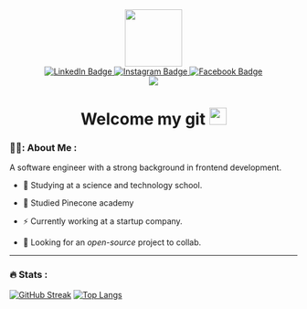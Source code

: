 <div id="header" align="center">
  <img src="https://media.giphy.com/media/ZVik7pBtu9dNS/giphy.gif" width="100"/>
  <div id="badges">
    <a href="https://www.linkedin.com/in/khishigtogtokh-nyamsuren-6504b12ba/">
      <img src="https://img.shields.io/badge/LinkedIn-blue?logo=linkedin&logoColor=white&style=for-the-badge" alt="LinkedIn Badge">
    </a>
    <a href="https://instagram.com/sain___hun/">
      <img src="https://img.shields.io/badge/Instagram-red?logo=Instagram&logoColor=white&style=for-the-badge" alt="Instagram Badge">
    </a>
    <a href="https://www.facebook.com/profile.php?id=100078049209520">
      <img src="https://img.shields.io/badge/Facebook-blue?logo=Facebook&logoColor=white&style=for-the-badge" alt="Facebook Badge">
    </a>
  </div>
  <img src="https://komarev.com/ghpvc/?username=Tseku210">
  <h1>
    Welcome my git
    <img src="https://media.giphy.com/media/hvRJCLFzcasrR4ia7z/giphy.gif" width="30px">
  </h1>
</div>

### 👨‍💻: About Me :
A software engineer with a strong background in frontend development.
- :telescope: Studying at a science and technology school.

- :book: Studied Pinecone academy

- :zap: Currently working at a startup company.

- :seedling: Looking for an *open-source* project to collab.
---

### :fire: Stats :
[![GitHub Streak](http://github-readme-streak-stats.herokuapp.com?user=Khishige1&theme=dark)](https://git.io/streak-stats)  [![Top Langs](https://github-readme-stats.vercel.app/api/top-langs/?username=Khishige1&layout=compact&theme=vision-friendly-dark)](https://github.com/anuraghazra/github-readme-stats)
